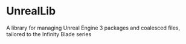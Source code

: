 # UnrealLib
A library for managing Unreal Engine 3 packages and coalesced files, tailored to the Infinity Blade series
